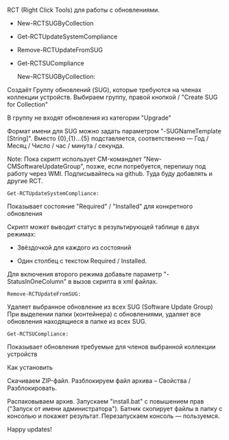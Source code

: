 RCT (Right Click Tools) для работы с обновлениями.

- New-RCTSUGByCollection
- Get-RCTUpdateSystemCompliance
- Remove-RCTUpdateFromSUG
- Get-RCTSUCompliance

    New-RCTSUGByCollection:

Создаёт Группу обновлений (SUG), которые требуются на членах коллекции устройств. Выбираем группу, правой кнопкой / "Create SUG for Collection"

В группу не входят обновления из категории "Upgrade"

Формат имени для SUG можно задать параметром "-SUGNameTemplate [String]". Вместо {0},{1}…{5} подставляется, соответственно — Год / Месяц / Число / час / минута / секунда.

Note: Пока скрипт использует CM-командлет "New-CMSoftwareUpdateGroup", позже, если потребуется, перепишу под работу через WMI. Подписывайтесь на github. Туда буду добавлять и другие RCT.

    Get-RCTUpdateSystemCompliance:

Показывает состояние "Required" / "Installed" для конкретного обновления

Скрипт может выводит статус в результирующей таблице в двух режимах:

- Звёздочкой для каждого из состояний

- Один столбец с текстом Required / Installed.

Для включения второго режима добавьте параметр "-StatusInOneColumn" в вызов скрипта в xml файлах.

    Remove-RCTUpdateFromSUG:

Удаляет выбранное обновление из всех SUG (Software Update Group)
При выделении папки (контейнера) с обновлениями, удаляет все обновления находящиеся в папке из всех SUG.

    Get-RCTSUCompliance:

Показывает обновления требуемые для членов выбранной коллекции устройств



Как установить

Скачиваем ZIP-файл. Разблокируем файл архива – Свойства / Разблокировать.

Распаковываем архив. Запускаем "install.bat" с повышением прав ("Запуск от имени администратора"). Батник скопирует файлы в папку с консолью и покажет результат. Перезапускаем консоль — пользуемся.

Happy updates!